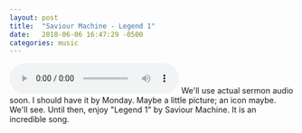 ```yaml
---
layout: post
title:  "Saviour Machine - Legend 1"
date:   2018-06-06 16:47:29 -0500
categories: music
---
```


<audio controls src="/assets/audio/legend1.mp3">
  Your browser does not support the `audio` element
</audio>
We'll use actual sermon audio soon.  I should have it by Monday.  Maybe a little picture; an icon maybe.  We'll see.  Until then, enjoy "Legend 1" by Saviour Machine.  It is an incredible song.
